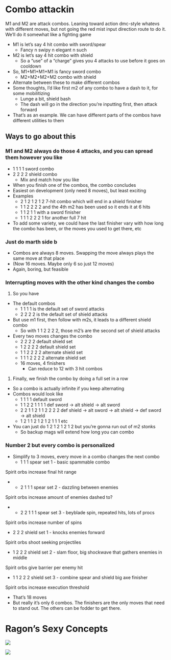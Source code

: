 # Combo attackin

M1 and M2 are attack combos. Leaning toward action dmc-style whatevs with different moves, but not going the red mist input direction route to do it. We’ll do it somewhat like a fighting game

- M1 is let’s say 4 hit combo with sword/spear
    - Fancy n swipy n elegant n such
- M2 is let’s say 4 hit combo with shield
    - So a “use” of a “charge” gives you 4 attacks to use before it goes on cooldown
- So, M1+M1+M1+M1 is fancy sword combo
    - M2+M2+M2+M2 combo with shield
- Alternate between these to make different combos
- Some thoughts, I’d like first m2 of any combo to have a dash to it, for some mobilitizing
    - Lunge a bit, shield bash
    - The dash will go in the direction you’re inputting first, then attack forward
- That’s as an example. We can have different parts of the combos have different utilities to them

## Ways to go about this

### M1 and M2 always do those 4 attacks, and you can spread them however you like

- 1 1 1 1 sword combo
- 2 2 2 2 shield combo
    - Mix and match how you like
- When you finish one of the combos, the combo concludes
- Easiest on development (only need 8 moves), but least exciting
- Examples
    - 2 1 2 1 2 1 2 7-hit combo which will end in a shield finisher
    - 1 1 2 2 2 2 and the 4th m2 has been used so it ends it at 6 hits
    - 1 1 2 1 1 with a sword finisher
    - 1 1 1 2 2 2 1 for another full 7 hit
- To add some variety, we could have the last finisher vary with how long the combo has been, or the moves you used to get there, etc

### Just do marth side b

- Combos are always 8 moves. Swapping the move always plays the same move at that place
- (Now 16 moves. Maybe only 6 so just 12 moves)
- Again, boring, but feasible

### Interrupting moves with the other kind changes the combo

1. So you have

- The default combos
    - 1 1 1 1 is the default set of sword attacks
    - 2 2 2 2 is the default set of shield attacks
- But use m1 first, then follow with m2s, it leads to a different shield combo
    - So with 1 1 2 2 2 2, those m2’s are the second set of shield attacks
- Every two moves changes the combo
    - 2 2 2 2 default shield set
    - 1 2 2 2 2 default shield set
    - 1 1 2 2 2 2 alternate shield set
    - 1 1 1 2 2 2 2 alternate shield set
    - 16 moves, 4 finishers
        - Can reduce to 12 with 3 hit combos

1. Finally, we finish the combo by doing a full set in a row

- So a combo is actually infinite if you keep alternating
- Combos would look like
    - 1 1 1 1 default sword
    - 1 1 2 2 1 1 1 1 def sword → alt shield → alt sword
    - 2 2 1 1 2 1 1 2 2 2 2 def shield → alt sword → alt shield → def sword → alt shield
    - 1 2 1 1 2 1 2 1 2 1 1 1 etc
- You can just do 1 2 1 2 1 2 1 2 but you’re gonna run out of m2 stonks
    - So backup mags will extend how long you can combo

### Number 2 but every combo is personalized

- Simplify to 3 moves, every move in a combo changes the next combo
    - 1 1 1 spear set 1 - basic spammable combo

Spirit orbs increase final hit range

- - 2 1 1 1 spear set 2 - dazzling between enemies

Spirit orbs increase amount of enemies dashed to?

- - 2 2 1 1 1 spear set 3 - beyblade spin, repeated hits, lots of procs

Spirit orbs increase number of spins

- 2 2 2 shield set 1 - knocks enemies forward

Spirit orbs shoot seeking projectiles

- 1 2 2 2 shield set 2 - slam floor, big shockwave that gathers enemies in middle

Spirit orbs give barrier per enemy hit

- 1 1 2 2 2 shield set 3 - combine spear and shield big axe finisher

Spirit orbs increase execution threshold

- That’s 18 moves
- But really it’s only 6 combos. The finishers are the only moves that need to stand out. The others can be fodder to get there.

# Ragon’s Sexy Concepts

![](Public/img/Attachment%203.png)

![](<Attachment 1 1.png>)